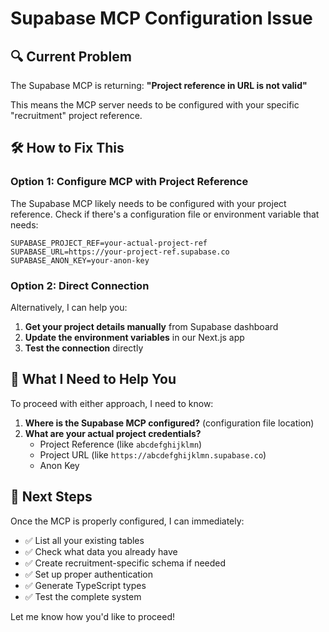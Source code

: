 # Supabase MCP Configuration Issue

## 🔍 Current Problem
The Supabase MCP is returning: **"Project reference in URL is not valid"**

This means the MCP server needs to be configured with your specific "recruitment" project reference.

## 🛠️ How to Fix This

### Option 1: Configure MCP with Project Reference
The Supabase MCP likely needs to be configured with your project reference. Check if there's a configuration file or environment variable that needs:

```
SUPABASE_PROJECT_REF=your-actual-project-ref
SUPABASE_URL=https://your-project-ref.supabase.co  
SUPABASE_ANON_KEY=your-anon-key
```

### Option 2: Direct Connection
Alternatively, I can help you:
1. **Get your project details manually** from Supabase dashboard
2. **Update the environment variables** in our Next.js app
3. **Test the connection** directly

## 🎯 What I Need to Help You

To proceed with either approach, I need to know:
1. **Where is the Supabase MCP configured?** (configuration file location)
2. **What are your actual project credentials?**
   - Project Reference (like `abcdefghijklmn`)
   - Project URL (like `https://abcdefghijklmn.supabase.co`)
   - Anon Key

## 🚀 Next Steps

Once the MCP is properly configured, I can immediately:
- ✅ List all your existing tables
- ✅ Check what data you already have
- ✅ Create recruitment-specific schema if needed
- ✅ Set up proper authentication
- ✅ Generate TypeScript types
- ✅ Test the complete system

Let me know how you'd like to proceed!
